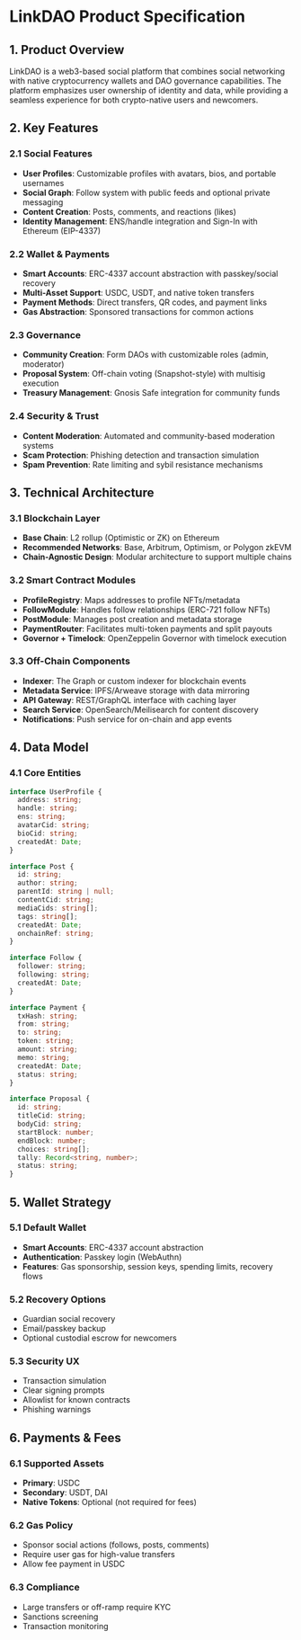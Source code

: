 # LinkDAO Product Specification

## 1. Product Overview

LinkDAO is a web3-based social platform that combines social networking with native cryptocurrency wallets and DAO governance capabilities. The platform emphasizes user ownership of identity and data, while providing a seamless experience for both crypto-native users and newcomers.

## 2. Key Features

### 2.1 Social Features
- **User Profiles**: Customizable profiles with avatars, bios, and portable usernames
- **Social Graph**: Follow system with public feeds and optional private messaging
- **Content Creation**: Posts, comments, and reactions (likes)
- **Identity Management**: ENS/handle integration and Sign-In with Ethereum (EIP-4337)

### 2.2 Wallet & Payments
- **Smart Accounts**: ERC-4337 account abstraction with passkey/social recovery
- **Multi-Asset Support**: USDC, USDT, and native token transfers
- **Payment Methods**: Direct transfers, QR codes, and payment links
- **Gas Abstraction**: Sponsored transactions for common actions

### 2.3 Governance
- **Community Creation**: Form DAOs with customizable roles (admin, moderator)
- **Proposal System**: Off-chain voting (Snapshot-style) with multisig execution
- **Treasury Management**: Gnosis Safe integration for community funds

### 2.4 Security & Trust
- **Content Moderation**: Automated and community-based moderation systems
- **Scam Protection**: Phishing detection and transaction simulation
- **Spam Prevention**: Rate limiting and sybil resistance mechanisms

## 3. Technical Architecture

### 3.1 Blockchain Layer
- **Base Chain**: L2 rollup (Optimistic or ZK) on Ethereum
- **Recommended Networks**: Base, Arbitrum, Optimism, or Polygon zkEVM
- **Chain-Agnostic Design**: Modular architecture to support multiple chains

### 3.2 Smart Contract Modules
- **ProfileRegistry**: Maps addresses to profile NFTs/metadata
- **FollowModule**: Handles follow relationships (ERC-721 follow NFTs)
- **PostModule**: Manages post creation and metadata storage
- **PaymentRouter**: Facilitates multi-token payments and split payouts
- **Governor + Timelock**: OpenZeppelin Governor with timelock execution

### 3.3 Off-Chain Components
- **Indexer**: The Graph or custom indexer for blockchain events
- **Metadata Service**: IPFS/Arweave storage with data mirroring
- **API Gateway**: REST/GraphQL interface with caching layer
- **Search Service**: OpenSearch/Meilisearch for content discovery
- **Notifications**: Push service for on-chain and app events

## 4. Data Model

### 4.1 Core Entities

```typescript
interface UserProfile {
  address: string;
  handle: string;
  ens: string;
  avatarCid: string;
  bioCid: string;
  createdAt: Date;
}

interface Post {
  id: string;
  author: string;
  parentId: string | null;
  contentCid: string;
  mediaCids: string[];
  tags: string[];
  createdAt: Date;
  onchainRef: string;
}

interface Follow {
  follower: string;
  following: string;
  createdAt: Date;
}

interface Payment {
  txHash: string;
  from: string;
  to: string;
  token: string;
  amount: string;
  memo: string;
  createdAt: Date;
  status: string;
}

interface Proposal {
  id: string;
  titleCid: string;
  bodyCid: string;
  startBlock: number;
  endBlock: number;
  choices: string[];
  tally: Record<string, number>;
  status: string;
}
```

## 5. Wallet Strategy

### 5.1 Default Wallet
- **Smart Accounts**: ERC-4337 account abstraction
- **Authentication**: Passkey login (WebAuthn)
- **Features**: Gas sponsorship, session keys, spending limits, recovery flows

### 5.2 Recovery Options
- Guardian social recovery
- Email/passkey backup
- Optional custodial escrow for newcomers

### 5.3 Security UX
- Transaction simulation
- Clear signing prompts
- Allowlist for known contracts
- Phishing warnings

## 6. Payments & Fees

### 6.1 Supported Assets
- **Primary**: USDC
- **Secondary**: USDT, DAI
- **Native Tokens**: Optional (not required for fees)

### 6.2 Gas Policy
- Sponsor social actions (follows, posts, comments)
- Require user gas for high-value transfers
- Allow fee payment in USDC

### 6.3 Compliance
- Large transfers or off-ramp require KYC
- Sanctions screening
- Transaction monitoring